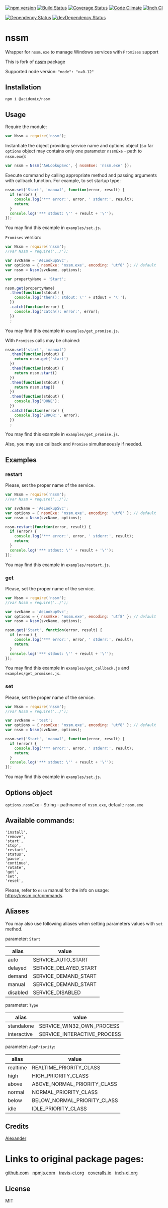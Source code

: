 [![npm version](https://badge.fury.io/js/nssm.svg)](http://badge.fury.io/js/nssm)
[![Build Status](https://travis-ci.org/alykoshin/nssm.svg)](https://travis-ci.org/alykoshin/nssm)
[![Coverage Status](https://coveralls.io/repos/alykoshin/nssm/badge.svg?branch=master&service=github)](https://coveralls.io/github/alykoshin/nssm?branch=master)
[![Code Climate](https://codeclimate.com/github/alykoshin/nssm/badges/gpa.svg)](https://codeclimate.com/github/alykoshin/nssm)
[![Inch CI](https://inch-ci.org/github/alykoshin/nssm.svg?branch=master)](https://inch-ci.org/github/alykoshin/nssm)

[![Dependency Status](https://david-dm.org/alykoshin/nssm/status.svg)](https://david-dm.org/alykoshin/nssm#info=dependencies)
[![devDependency Status](https://david-dm.org/alykoshin/nssm/dev-status.svg)](https://david-dm.org/alykoshin/nssm#info=devDependencies)


# nssm

Wrapper for `nssm.exe` to manage Windows services with `Promises` support

This is fork of [nssm](https://www.npmjs.com/package/nssm) package

Supported node version: `"node": ">=0.12"`


## Installation

```sh
npm i @acidemic/nssm
```

## Usage

Require the module:

```js
var Nssm = require('nssm');
```

Instantiate the object providing service name and options object (so far `options` object may contains only one parameter `nssmExe` - path to `nssm.exe`):

```js
var nssm = Nssm('AeLookupSvc', { nssmExe: 'nssm.exe' });
```

Execute command by calling appropriate method and passing arguments with callback function. 
For example, to set startup type: 

```js
nssm.set('Start', 'manual', function(error, result) {
  if (error) {
    console.log('*** error:', error, ' stderr:', result);
    return;
  }
  console.log('*** stdout: \'' + result + '\'');
});
```
You may find this example in `examples/set.js`.

`Promises` version: 

```js
var Nssm = require('nssm');
//var Nssm = require('../');

var svcName = 'AeLookupSvc';
var options = { nssmExe: 'nssm.exe', encoding: 'utf8' }; // default
var nssm = Nssm(svcName, options);

var propertyName = 'Start';

nssm.get(propertyName)
  .then(function(stdout) {
    console.log('then(): stdout: \'' + stdout + '\'');
  })
  .catch(function(error) {
    console.log('catch(): error:', error);
  })
  ;
```
You may find this example in `examples/get_promise.js`.


With `Promises` calls may be chained:
```js
nssm.set('start', 'manual')
  .then(function(stdout) {
    return nssm.get('start')
  })
  .then(function(stdout) {
    return nssm.start()
  })
  .then(function(stdout) {
    return nssm.stop()
  })
  .then(function(stdout) {
    console.log('DONE');
  })
  .catch(function(error) {
    console.log('ERROR:', error);
  })
  ;
```
You may find this example in `examples/get_promise.js`.


Also, you may use callback and `Promise` simultaneously if needed.


## Examples

### restart

Please, set the proper name of the service.

```js
var Nssm = require('nssm');
//var Nssm = require('../');

var svcName = 'AeLookupSvc';
var options = { nssmExe: 'nssm.exe', encoding: 'utf8' }; // default
var nssm = Nssm(svcName, options);

nssm.restart(function(error, result) {
  if (error) {
    console.log('*** error:', error, ' stderr:', result);
    return;
  }
  console.log('*** stdout: \'' + result + '\'');
});
```
You may find this example in `examples/restart.js`.


### get 

Please, set the proper name of the service.

```js
var Nssm = require('nssm');
//var Nssm = require('../');

var svcName = 'AeLookupSvc';
var options = { nssmExe: 'nssm.exe', encoding: 'utf8' }; // default
var nssm = Nssm(svcName, options);

nssm.get('Start', function(error, result) {
  if (error) {
    console.log('*** error:', error, ' stderr:', result);
    return;
  }
  console.log('*** stdout: \'' + result + '\'');
});
```
You may find this example in `examples/get_callback.js` and `examples/get_promises.js`.

### set 

Please, set the proper name of the service.

```js
var Nssm = require('nssm');
//var Nssm = require('../');

var svcName = 'test';
var options = { nssmExe: 'nssm.exe', encoding: 'utf8' }; // default
var nssm = Nssm(svcName, options);

nssm.set('Start', 'manual', function(error, result) {
  if (error) {
    console.log('*** error:', error, ' stderr:', result);
    return;
  }
  console.log('*** stdout: \'' + result + '\'');
});
```
You may find this example in `examples/set.js`.


## Options object

`options.nssmExe` - String - pathname of `nssm.exe`, default: `nssm.exe`


## Available commands: 
    'install',
    'remove',
    'start',
    'stop',
    'restart',
    'status',
    'pause',
    'continue',
    'rotate',
    'get',
    'set',
    'reset',

Please, refer to `nssm` manual for the info on usage: https://nssm.cc/commands. 

## Aliases

You may also use following aliases when setting parameters values with `set` method.


parameter: `Start`

| alias       | value                       |
|-------------|-----------------------------|
| auto        | SERVICE_AUTO_START          |
| delayed     | SERVICE_DELAYED_START       |
| demand      | SERVICE_DEMAND_START        |
| manual      | SERVICE_DEMAND_START        |
| disabled    | SERVICE_DISABLED            |

parameter: `Type`

| alias       | value                       |
|-------------|-----------------------------|
| standalone  | SERVICE_WIN32_OWN_PROCESS   |
| interactive | SERVICE_INTERACTIVE_PROCESS | 

parameter: `AppPriority`: 

| alias       | value                       |
|-------------|-----------------------------|
| realtime    | REALTIME_PRIORITY_CLASS     |
| high        | HIGH_PRIORITY_CLASS         |
| above       | ABOVE_NORMAL_PRIORITY_CLASS |
| normal      | NORMAL_PRIORITY_CLASS       |
| below       | BELOW_NORMAL_PRIORITY_CLASS |
| idle        | IDLE_PRIORITY_CLASS         |




## Credits
[Alexander](https://github.com/alykoshin/)


# Links to original package pages:

[github.com](https://github.com/alykoshin/nssm) &nbsp; [npmjs.com](https://www.npmjs.com/package/nssm) &nbsp; [travis-ci.org](https://travis-ci.org/alykoshin/nssm) &nbsp; [coveralls.io](https://coveralls.io/github/alykoshin/nssm) &nbsp; [inch-ci.org](https://inch-ci.org/github/alykoshin/nssm)


## License

MIT
